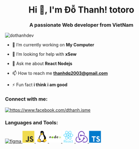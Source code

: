 <h1 align="center">Hi 👋, I'm Đỗ Thanh! totoro</h1>
<h3 align="center">A passionate Web developer from VietNam</h3>

<p align="left"> <img src="https://komarev.com/ghpvc/?username=dothanhdev&label=Profile%20views&color=0e75b6&style=flat" alt="dothanhdev" /> </p>

- 🔭 I’m currently working on **My Computer**

- 🤝 I’m looking for help with **xSew**

- 💬 Ask me about **React Nodejs**

- 📫 How to reach me **thanhdq2003@gmail.com**

- ⚡ Fun fact **i think i am good**

<h3 align="left">Connect with me:</h3>
<p align="left">
<a href="https://www.facebook.com/dothanh.isme"(https://www.facebook.com/dthanh.isme)" target="blank"><img align="center" src="https://raw.githubusercontent.com/rahuldkjain/github-profile-readme-generator/master/src/images/icons/Social/facebook.svg" alt="https://www.facebook.com/dthanh.isme" height="30" width="40" /></a>
</p>

<h3 align="left">Languages and Tools:</h3>
<p align="left"> <a href="https://www.figma.com/" target="_blank" rel="noreferrer"> <img src="https://www.vectorlogo.zone/logos/figma/figma-icon.svg" alt="figma" width="40" height="40"/> </a> <a href="https://developer.mozilla.org/en-US/docs/Web/JavaScript" target="_blank" rel="noreferrer"> <img src="https://raw.githubusercontent.com/devicons/devicon/master/icons/javascript/javascript-original.svg" alt="javascript" width="40" height="40"/> </a> <a href="https://www.linux.org/" target="_blank" rel="noreferrer"> <img src="https://raw.githubusercontent.com/devicons/devicon/master/icons/linux/linux-original.svg" alt="linux" width="40" height="40"/> </a> <a href="https://nodejs.org" target="_blank" rel="noreferrer"> <img src="https://raw.githubusercontent.com/devicons/devicon/master/icons/nodejs/nodejs-original-wordmark.svg" alt="nodejs" width="40" height="40"/> </a> <a href="https://reactjs.org/" target="_blank" rel="noreferrer"> <img src="https://raw.githubusercontent.com/devicons/devicon/master/icons/react/react-original-wordmark.svg" alt="react" width="40" height="40"/> </a> <a href="https://redux.js.org" target="_blank" rel="noreferrer"> <img src="https://raw.githubusercontent.com/devicons/devicon/master/icons/redux/redux-original.svg" alt="redux" width="40" height="40"/> </a> <a href="https://www.typescriptlang.org/" target="_blank" rel="noreferrer"> <img src="https://raw.githubusercontent.com/devicons/devicon/master/icons/typescript/typescript-original.svg" alt="typescript" width="40" height="40"/> </a> </p>
